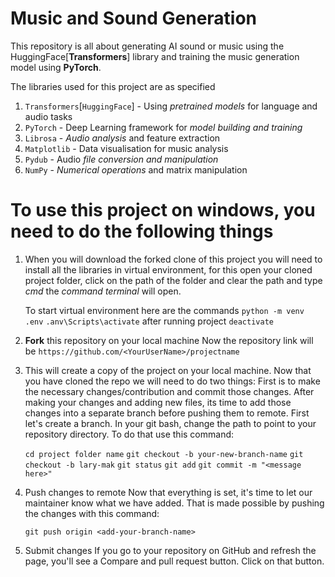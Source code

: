 # Music and Sound Generation
This repository is all about generating AI sound or music using the HuggingFace[**Transformers**] library and training the music generation model using **PyTorch**. 

The libraries used for this project are as specified 
1. `Transformers`[`HuggingFace`] - Using *pretrained models* for language and audio tasks
2. `PyTorch` - Deep Learning framework for *model building and training*
3. `Librosa` - *Audio analysis* and feature extraction
4. `Matplotlib` - Data visualisation for music analysis
5. `Pydub` - Audio *file conversion and manipulation*
6. `NumPy` - *Numerical operations* and matrix manipulation

# To use this project on windows, you need to do the following things 

1. When you will download the forked clone of this project you will need to install all the libraries in virtual environment, for this open your cloned project folder, click on the path of the folder and clear the path and type *cmd* the *command terminal* will open.

   To start virtual environment here are the commands
   `python -m venv .env`
   `.anv\Scripts\activate`
   after running project
   `deactivate`
   
1. **Fork** this repository on your local machine
   Now the repository link will be `https://github.com/<YourUserName>/projectname`

2. This will create a copy of the project on your local machine. Now that you have cloned the repo we will need to do two things: First is to make the necessary changes/contribution and commit those changes. After making your changes and adding new files, its time to add those changes into a separate branch before pushing them to remote. First let's create a branch. In your git bash, change the path to point to your repository directory. To do that use this command:

   `cd project folder name`
   `git checkout -b your-new-branch-name`
   `git checkout -b lary-mak`
   `git status`
   `git add`
   `git commit -m "<message here>"`

3. Push changes to remote Now that everything is set, it's time to let our maintainer know what we have added. That is made possible by pushing the changes with this command:

   `git push origin <add-your-branch-name>`

4. Submit changes If you go to your repository on GitHub and refresh the page, you'll see a Compare and pull request button. Click on that button.
